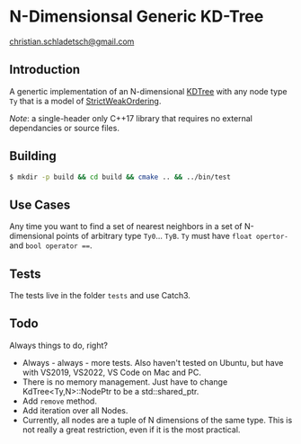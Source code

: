 # N-Dimensionsal Generic KD-Tree

christian.schladetsch@gmail.com

## Introduction

A genertic implementation of an N-dimensional [KDTree](https://en.wikipedia.org/wiki/K-d_tree) with any node type `Ty` that is a model of [StrictWeakOrdering](https://en.cppreference.com/w/cpp/concepts/strict_weak_order).

*Note*: a single-header only C++17 library that requires no external dependancies or source files.

## Building

```bash
$ mkdir -p build && cd build && cmake .. && ../bin/test
```

## Use Cases

Any time you want to find a set of nearest neighbors in a set of N-dimensional points of arbitrary type `Ty0`... `TyB`. `Ty` must have `float opertor-` and `bool operator ==`. 

## Tests

The tests live in the folder `tests` and use Catch3.

## Todo

Always things to do, right?

* Always - always - more tests. Also haven't tested on Ubuntu, but have with VS2019, VS2022, VS Code on Mac and PC.
* There is no memory management. Just have to change KdTree<Ty,N>::NodePtr to be a std::shared_ptr<Node>.
* Add `remove` method.
* Add iteration over all Nodes.
* Currently, all nodes are a tuple of N dimensions of the same type. This is not really a great restriction, even if it is the most practical.
